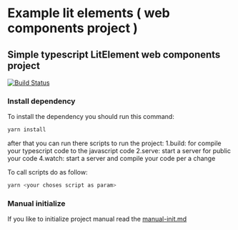 # Example lit elements ( web components project )

## Simple typescript LitElement web components project

[![Build Status](https://travis-ci.org/joemccann/dillinger.svg?branch=master)](https://travis-ci.org/joemccann/dillinger)

### Install dependency

To install the dependency you should run this command:

```bash
yarn install
```

after that you can run there scripts to run the project:
  1.build: for compile your typescript code to the javascript code
  2.serve: start a server for public your code
  4.watch: start a server and compile your code per a change

To call scripts do as follow:

```bash
yarn <your choses script as param>
```

### Manual initialize

If you like to initialize project manual read the [manual-init.md](doc/manual-init.md)